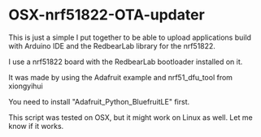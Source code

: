 # OSX-nrf51822-OTA-updater
This is just a simple I put together to be able to upload applications build with Arduino IDE and the RedbearLab library for the nrf51822.

I use a nrf51822 board with the RedbearLab bootloader installed on it.

It was made by using the Adafruit example and nrf51_dfu_tool from xiongyihui

You need to install "Adafruit_Python_BluefruitLE" first.

This script was tested on OSX, but it might work on Linux as well. Let me know if it works.